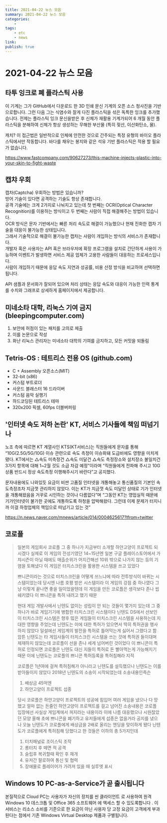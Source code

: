 ```yaml
---
title: 2021-04-22 뉴스 모음
summary: 2021-04-22 뉴스 모음
categories:
    - 
tags:
    - etc
    - news
link: 
publish: true
---
```


# 2021-04-22 뉴스 모음

## 타투 잉크로 폐 플라스틱 사용

이 기계는 그가 GitHub에서 다운로드 한 3D 인쇄 문신 기계의 오픈 소스 청사진을 기반으로합니다. 그런 다음 그는 식염수와 잘게 다진 플라스틱을 섞은 독특한 잉크를 추가했습니다. 전제는 플라스틱 잉크 문신을받은 후 신체가 재활용 기계가되어 6 개월 동안 플라스틱을 분해하여 신체가 항상 생성하는 무해한 부산물 (특히 젖산, 이산화탄소, 물).

캐치? 이 접근법은 일반적으로 인체에 안전한 것으로 간주되는 특정 유형의 바이오 플라스틱에서만 작동합니다. 바다를 채우는 봉지와 같은 석유 기반 플라스틱은 적용 할 필요가 없습니다.

<https://www.fastcompany.com/90627273/this-machine-injects-plastic-into-your-skin-to-fight-waste>

## 캡챠 우회

캡차(Captcha) 우회하는 방법은 있습니까?  
방어 기술이 있다면 공격하는 기술도 항상 존재합니다.  
공격 기술에는 크게 2가지로 나눠지고 있는데 첫 번째는 OCR(Optical Character Recognition)를 이용하는 방식이고 두 번째는 사람이 직접 해결해주는 방법이 있습니다.  
OCR 방식은 문자 기반에서는 빠른 처리 속도로 해결이 가능했으나 현재 진화한 캡차 기술을 대응이 불가능한 상태입니다.  
그래서 기술적으로 해결이 불가능한 캡차는 사람이 개입하는 방식의 서비스가 존재합니다.  
개발자 혹은 사용자는 API 혹은 브라우저에 확장 프로그램을 설치로 간단하게 사용이 가능하며 이벤트가 발생하면 서비스 제공 업체가 고용한 사람들이 대응하는 프로세스입니다.  
사람이 개입하기 때문에 응답 속도 지연과 성공률, 비용 산정 방식을 비교하여 선택하면 됩니다.

API 샘플과 문서화가 잘되어 있으며 처리 상태는 응답 속도와 대응이 가능한 인력 통계를 수치와 그래프로 상세하게 홈페이지에서 제공합니다.

## 미네소타 대학, 리눅스 기여 금지 (bleepingcomputer.com)

1. 보안에 허점이 있는 패치를 고의로 제출
2. 이를 논문으로 작성
3. 화난 리눅스 관리자는 미네소타 대학의 기여를 금지하고, 모든 커밋을 되돌림

## Tetris-OS : 테트리스 전용 OS (github.com)

- C + Assembly 오픈소스(MIT)
- 32-bit (x86)
- 커스텀 부트로더 
- 사운드 블래스터 16 드라이버 
- 커스텀 음악 실행기 
- 하드코딩된 테트리스 테마 
- 320x200 픽셀, 60fps 더블버퍼링

## '인터넷 속도 저하 논란' KT, 서비스 기사들에 책임 떠넘기나

노조 측에 따르면 KT 계열사인 KTS(KT서비스)는 직원들에게 문자를 통해 “10G(2.5G/5G/10G) 이슈 관련으로 속도 측정이 이슈화돼 도급비에도 영향을 미치게 됐다. KT에서는 △속도 미측정건 △속도 미달건 △속도 측정장소와 설치장소 불일치건 3가지 항목에 대해 1~2월 것도 소급 차감 예정”이라며 “직원들에게 전파해 주시고 10G 상품 반드시 정상 속도측정 이행해주시기 바란다”고 공지했다.

문자내용에도 나와있듯 요금이 비싼 고품질 인터넷을 개통해놓고 통신품질의 기본인 속도측정조차 지금껏 관리하지 않았다. 이는 KT가 지금껏 속도 미달인 상태로 기가 인터넷을 개통해왔음을 거꾸로 시인하는 것이나 다름없다”며 “그동안 KT는 영업실적 때문에 기가인터넷이 불가한 곳에도 개통하도록 하청을 압박해왔다. 그런데 이제 문제가 터지니까 이걸 하청업체의 책임으로 떠넘기고 있는 것”

<https://n.news.naver.com/mnews/article/014/0004625617?lfrom=twitter>

## 코로플

> 일본의 게임회사 코로플
> 그 중 하나가 지금부터 소개할 하얀고양이 프로젝트 되시겠다
> 실제로 이 게임의 전성기였던 14~15년엔 일본 구글 플레이스토어에서
> 가챠시즌이 아닐 때에도 매출순위가 어지간해선 10위 밖으로 나가지 않는 등의 기염을 토해냈다
> 이 게임은 터치스크린을 활용한 시스템을 쓰고 있었다
>
> 쁘니콘이라는 것으로 터치스크린을 어떻게 쓰느냐에 따라 전투방식이 바뀌는 시스템이었는데
> 당시엔 나름 호평 받은 시스템이라 이 게임의 강점 중 하나였다
> 그냥 이렇게 끝나면 좋을 일이었을텐데
> 이 게임을 만든 코로플은 생각보다 존나 씹쉐키였다
> 이 쁘니콘을 특허 내려고 했기 때문
>
> 현대 게임 개발사에서 닌텐도 없이는 성립이 안 되는 것들이 몇가지 있는데
> 그 중 하나가 바로 게임기기에 병합한 터치스크린 시스템이다
> 닌텐도 DS에서 선보인 이 터치스크린 시스템은
> 향후 많은 게임들이 터치스크린 시스템을 사용하는데 지대한 영향을 주었는데
> 닌텐도는 이에 대한 특허가 있으면서 딱히 특허권을 행사하지 않았다
> 일설에선 게임계의 발전을 특허로 틀어막는게 싫어서 그랬다고 함
> 암튼 닌텐도는 타 게임사들이 터치스크린 시스템을 쓰는 것에 특허권 들이대며 제재하지 않았는데
> 코로플이 선을 존나 세게 넘어버린 것이었다
> 이 쁘니콘이 특허로 인정되면 코로플은 닌텐도 대신 지들이 특허로 돈 빨아먹는게 가능해지기 때문
> 이에 닌텐도는 코로플의 쁘니콘 특허등록을 특허침해라 지적
>
> 코로플은 1년여에 걸쳐 특허침해가 아니라고 닌텐도를 설득했으나 닌텐도는 이를 받아들이지 않았다
> 2018년 닌텐도의 소송이 시작되었는데 소송내용인즉슨
>
> 1. 배상금 45억엔
> 2. 하얀고양이 프로젝트 섭종
>
> 당시 코로플은 하얀고양이 프로젝트의 성공에 힘입어 여러 게임을 냈으나 다 망했고
> 얼마 없는 돈줄인 하얀고양이 프로젝트를 걸고 넘어진 소송내용은
> 코로플 입장에선 사실상 게임계에서 꺼지라는 내용이라 이에 나름 대응했으나 시원찮았던 모양
> 올해 초에 쁘니콘을 폐기하고 유저들에게 섭종은 없을거라 공지를 냈으나
> 오늘 닌텐도가 코로플에게 배상금을 2배로 올리는 엔딩을 맞이하게 됐다
> 닌텐도가 코로플에게 특허침해 당했다고 한 것들은 이하의 총 5가지인데
>
> 1. 터치패널로 조이스틱 조작
> 2. 롱터치 후 떼면 적 공격
> 3. 슬립후 복귀할때 확인 후 재개
> 4. 유저간 팔로하여 통신 및 협력
> 5. 장애물로 플레이어가 가려져 있을 때 실루엣 표시

## Windows 10 PC-as-a-Service가 곧 출시됩니다

본질적으로 Cloud PC는 사용자가 자신의 장치를 씬 클라이언트 로 사용하여 원격 Windows 10 데스크톱 및 Office 365 소프트웨어 에 액세스 할 수 있도록합니다 . 이 서비스는 리소스 소비를 기준으로 한 요금이 아닌 사용자 당 고정 요금이 고객에게 부과된다는 점에서 기존 Windows Virtual Desktop 제품과 구별됩니다.
